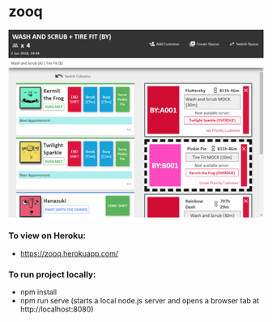 # zooq

![image](https://github.com/zooduck/screenshots/blob/master/zooq/zooq-1.png)

### To view on Heroku:
- https://zooq.herokuapp.com/

### To run project locally:
- npm install
- npm run serve (starts a local node.js server and opens a browser tab at http://localhost:8080)
